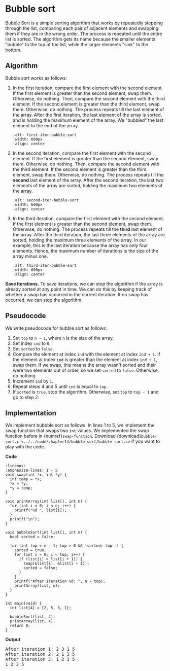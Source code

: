 # Bubble sort

Bubble Sort is a simple sorting algorithm that works by repeatedly stepping through the list, comparing each pair of adjacent elements and swapping them if they are in the wrong order. The process is repeated until the entire list is sorted. The algorithm gets its name because the smaller elements "bubble" to the top of the list, while the larger elements "sink" to the bottom.

## Algorithm

Bubble sort works as follows:

1. In the first iteration, compare the first element with the second element. If the first element is greater than the second element, swap them. Otherwise, do nothing. Then, compare the second element with the third element. If the second element is greater than the third element, swap them. Otherwise, do nothing. The process repeats till the last element of the array. After the first iteration, the last element of the array is sorted, and is holding the maximum element of the array. We "bubbled" the last element to the end of the array.

    ```{figure} ./images/first-iter-bubble-sort.png
    :alt: first-iter-bubble-sort
    :width: 600px
    :align: center
    ```

2. In the second iteration, compare the first element with the second element. If the first element is greater than the second element, swap them. Otherwise, do nothing. Then, compare the second element with the third element. If the second element is greater than the third element, swap them. Otherwise, do nothing. The process repeats till the **second** last element of the array. After the second iteration, the last two elements of the array are sorted, holding the maximum two elements of the array.

    ```{figure} ./images/second-iter-bubble-sort.png
    :alt: second-iter-bubble-sort
    :width: 600px
    :align: center
    ```

3. In the third iteration, compare the first element with the second element. If the first element is greater than the second element, swap them. Otherwise, do nothing. The process repeats till the **third** last element of the array. After the third iteration, the last three elements of the array are sorted, holding the maximum three elements of the array. In our example, this is the last iteration because the array has only four elements. Hence, the maximum number of iterations is the size of the array minus one.

    ```{figure} ./images/third-iter-bubble-sort.png
    :alt: third-iter-bubble-sort
    :width: 600px
    :align: center
    ```

**Save iterations.** To save iterations, we can stop the algorithm if the array is already sorted at any point in time. We can do this by keeping track of whether a swap has occurred in the current iteration. If no swap has occurred, we can stop the algorithm.

## Pseudocode

We write pseudocode for bubble sort as follows:

1. Set `top` to `n - 1`, where `n` is the size of the array.
2. Set index `ind` to `0`.
3. Set `sorted` to `false`.
4. Compare the element at index `ind` with the element at index `ind + 1`. If the element at index `ind` is greater than the element at index `ind + 1`, swap them. If we swap, this means the array wasn't sorted and their were two elements out of order, so we set `sorted` to `false`. Otherwise, do nothing.
5. Increment `ind` by `1`.
6. Repeat steps $4$ and $5$ until `ind` is equal to `top`.
7. If `sorted` is `true`, stop the algorithm. Otherwise, set `top` to `top - 1` and go to step $2$.

## Implementation

We implement bubbble sort as follows. In lines $1$ to $5$, we implement the swap function that swaps two `int` values. We implemented the swap function before in {numref}`swap-function`. Download {download}`bubble-sort.c <../../code/chapter14/bubble-sort/bubble-sort.c>` if you want to play with the code.

**Code**
```{code-block} c
:linenos:
:emphasize-lines: 1 - 5
void swap(int *x, int *y) {
  int temp = *x;
  *x = *y;
  *y = temp;
}

void printArray(int list[], int n) {
  for (int i = 0; i < n; i++) {
    printf("%d ", list[i]);
  }
  printf("\n");
}

void bubbleSort(int list[], int n) {
  bool sorted = false;

  for (int top = n - 1; top > 0 && !sorted; top--) {
    sorted = true;
    for (int i = 0; i < top; i++) {
      if (list[i] > list[i + 1]) {
        swap(&list[i], &list[i + 1]);
        sorted = false;
      }
    }
    printf("After iteration %d: ", n - top);
    printArray(list, n);
  }
}

int main(void) {
  int list[4] = {2, 5, 3, 1};

  bubbleSort(list, 4);
  printArray(list, 4);
  return 0;
}
```

**Output**
<pre>
After iteration 1: 2 3 1 5 
After iteration 2: 2 1 3 5 
After iteration 3: 1 2 3 5 
1 2 3 5
</pre>